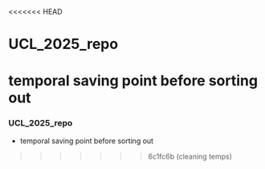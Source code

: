 <<<<<<< HEAD
# UCL_2025_repo
temporal saving point before sorting out
=======
### UCL_2025_repo

* temporal saving point before sorting out
>>>>>>> 6c1fc6b (cleaning temps)
